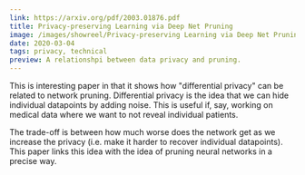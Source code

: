 ```yaml
---
link: https://arxiv.org/pdf/2003.01876.pdf
title: Privacy-preserving Learning via Deep Net Pruning
image: /images/showreel/Privacy-preserving Learning via Deep Net Pruning.jpg
date: 2020-03-04
tags: privacy, technical
preview: A relationshpi between data privacy and pruning.
---
```


This is interesting paper in that it shows how "differential privacy" can be
related to network pruning. Differential privacy is the idea that we can hide
individual datapoints by adding noise. This is useful if, say, working on
medical data where we want to not reveal individual patients.

The trade-off is between how much worse does the network get as we increase
the privacy (i.e. make it harder to recover individual datapoints). This paper
links this idea with the idea of pruning neural networks in a precise way.

